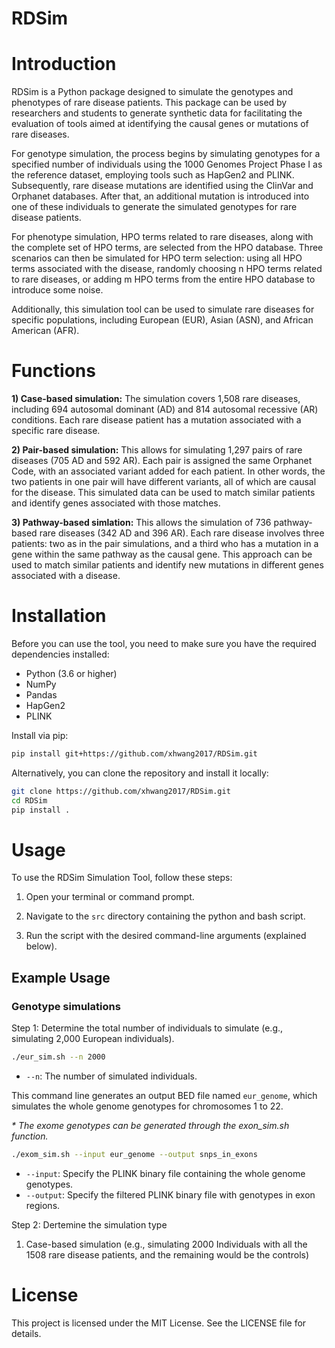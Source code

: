 # RDSim
# Introduction
RDSim is a Python package designed to simulate the genotypes and phenotypes of rare disease patients. This package can be used by researchers and students to generate synthetic data for facilitating the evaluation of tools aimed at identifying the causal genes or mutations of rare diseases. 

For genotype simulation, the process begins by simulating genotypes for a specified number of individuals using the 1000 Genomes Project Phase I as the reference dataset, employing tools such as HapGen2 and PLINK. Subsequently, rare disease mutations are identified using the ClinVar and Orphanet databases. After that, an additional mutation is introduced into one of these individuals to generate the simulated genotypes for rare disease patients.

For phenotype simulation, HPO terms related to rare diseases, along with the complete set of HPO terms, are selected from the HPO database. Three scenarios can then be simulated for HPO term selection: using all HPO terms associated with the disease, randomly choosing n HPO terms related to rare diseases, or adding m HPO terms from the entire HPO database to introduce some noise.

Additionally, this simulation tool can be used to simulate rare diseases for specific populations, including European (EUR), Asian (ASN), and African American (AFR).

# Functions
**1) Case-based simulation:** The simulation covers 1,508 rare diseases, including 694 autosomal dominant (AD) and 814 autosomal recessive (AR) conditions. Each rare disease patient has a mutation associated with a specific rare disease.

**2) Pair-based simulation:**  This allows for simulating 1,297 pairs of rare diseases (705 AD and 592 AR). Each pair is assigned the same Orphanet Code, with an associated variant added for each patient. In other words, the two patients in one pair will have different variants, all of which are causal for the disease. This simulated data can be used to match similar patients and identify genes associated with those matches.

**3) Pathway-based simlation:** This allows the simulation of 736 pathway-based rare diseases (342 AD and 396 AR). Each rare disease involves three patients: two as in the pair simulations, and a third who has a mutation in a gene within the same pathway as the causal gene. This approach can be used to match similar patients and identify new mutations in different genes associated with a disease.

# Installation
Before you can use the tool, you need to make sure you have the required dependencies installed:

- Python (3.6 or higher)
- NumPy
- Pandas
- HapGen2
- PLINK

Install via pip:

```bash
pip install git+https://github.com/xhwang2017/RDSim.git
```

Alternatively, you can clone the repository and install it locally:

```bash
git clone https://github.com/xhwang2017/RDSim.git
cd RDSim
pip install .
```

# Usage
To use the RDSim Simulation Tool, follow these steps:

1. Open your terminal or command prompt.

2. Navigate to the `src` directory containing the python and bash script.

3. Run the script with the desired command-line arguments (explained below).

## Example Usage
### Genotype simulations
Step 1: Determine the total number of individuals to simulate (e.g., simulating 2,000 European individuals).
```bash
./eur_sim.sh --n 2000
```
- `--n`: The number of simulated individuals.

This command line generates an output BED file named `eur_genome`, which simulates the whole genome genotypes for chromosomes 1 to 22.

_* The exome genotypes can be generated through the exon_sim.sh function._
```bash
./exom_sim.sh --input eur_genome --output snps_in_exons
```
- `--input`: Specify the PLINK binary file containing the whole genome genotypes.
- `--output`: Specify the filtered PLINK binary file with genotypes in exon regions.

Step 2: Dertemine the simulation type
1) Case-based simulation (e.g., simulating 2000 Individuals with all the 1508 rare disease patients, and the remaining would be the controls)



# License
This project is licensed under the MIT License. See the LICENSE file for details.
